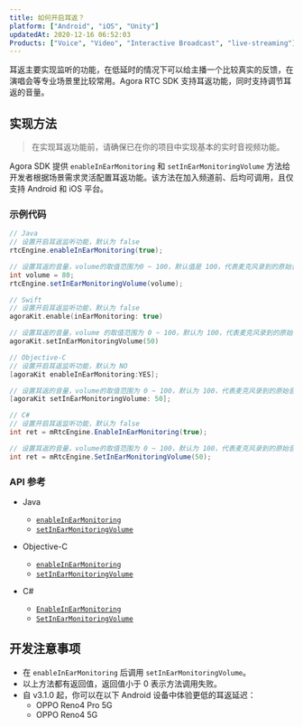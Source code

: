 ```yaml
---
title: 如何开启耳返？
platform: ["Android", "iOS", "Unity"]
updatedAt: 2020-12-16 06:52:03
Products: ["Voice", "Video", "Interactive Broadcast", "live-streaming"]
---
```


耳返主要实现监听的功能，在低延时的情况下可以给主播一个比较真实的反馈，在演唱会等专业场景里比较常用。Agora RTC SDK 支持耳返功能，同时支持调节耳返的音量。

## 实现方法

> 在实现耳返功能前，请确保已在你的项目中实现基本的实时音视频功能。

Agora SDK 提供 `enableInEarMonitoring` 和 `setInEarMonitoringVolume` 方法给开发者根据场景需求灵活配置耳返功能。该方法在加入频道前、后均可调用，且仅支持 Android 和 iOS 平台。

### 示例代码

```java
// Java
// 设置开启耳返监听功能，默认为 false
rtcEngine.enableInEarMonitoring(true);

// 设置耳返的音量，volume的取值范围为0 ~ 100，默认值是 100，代表麦克风录到的原始音量
int volume = 80;
rtcEngine.setInEarMonitoringVolume(volume);
```

```swift
// Swift
// 设置开启耳返监听功能，默认为 false
agoraKit.enable(inEarMonitoring: true)

// 设置耳返的音量，volume 的取值范围为 0 ~ 100，默认为 100，代表麦克风录到的原始音量
agoraKit.setInEarMonitoringVolume(50)
```

```objective-c
// Objective-C
// 设置开启耳返监听功能，默认为 NO
[agoraKit enableInEarMonitoring:YES];

// 设置耳返的音量，volume的取值范围为 0 ~ 100，默认为 100，代表麦克风录到的原始音量
[agoraKit setInEarMonitoringVolume: 50];
```

```c#
// C#
// 设置开启耳返监听功能，默认为 false
int ret = mRtcEngine.EnableInEarMonitoring(true);

// 设置耳返的音量，volume的取值范围为 0 ~ 100，默认为 100，代表麦克风录到的原始音量
int ret = mRtcEngine.SetInEarMonitoringVolume(50);
```

### API 参考

- Java

  - [`enableInEarMonitoring`](./API%20Reference/java/classio_1_1agora_1_1rtc_1_1_rtc_engine.html#aeb014fcf7ec84291b9b39621e09772ea)
  - [`setInEarMonitoringVolume`](./API%20Reference/java/classio_1_1agora_1_1rtc_1_1_rtc_engine.html#af71afdf140660b10c4fb0c40029c432d)

- Objective-C

  - [`enableInEarMonitoring`](./API%20Reference/oc/Classes/AgoraRtcEngineKit.html#//api/name/enableInEarMonitoring:)
  - [`setInEarMonitoringVolume`](./API%20Reference/oc/Classes/AgoraRtcEngineKit.html#//api/name/setInEarMonitoringVolume:)

- C#
  - [`EnableInEarMonitoring`](./API%20Reference/unity/classagora__gaming__rtc_1_1_i_rtc_engine.html#ab5e3a1ccf03508f96af241cc25aefecd)
  - [`SetInEarMonitoringVolume`](./API%20Reference/unity/classagora__gaming__rtc_1_1_i_rtc_engine.html#a0236c42fc3b664eb9e66f99e6209afc8)

## 开发注意事项

- 在 `enableInEarMonitoring` 后调用 `setInEarMonitoringVolume`。
- 以上方法都有返回值，返回值小于 0 表示方法调用失败。
- 自 v3.1.0 起，你可以在以下 Android 设备中体验更低的耳返延迟：
  - OPPO Reno4 Pro 5G
  - OPPO Reno4 5G
